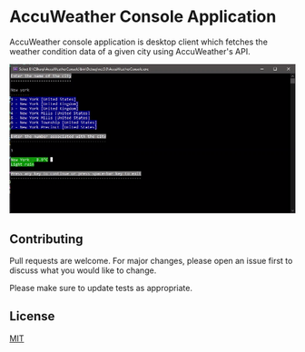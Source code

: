 # AccuWeather Console Application

AccuWeather console application is desktop client which fetches the weather condition data of a given city using AccuWeather's API.


![](Images/ConsoleUI.png)

## Contributing
Pull requests are welcome. For major changes, please open an issue first to discuss what you would like to change.

Please make sure to update tests as appropriate.

## License
[MIT](https://choosealicense.com/licenses/mit/)
